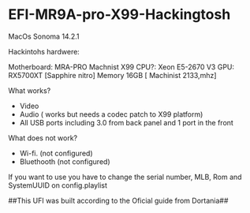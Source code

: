 # EFI-MR9A-pro-X99-Hackingtosh

MacOs Sonoma  14.2.1

Hackintohs hardwere:

Motherboard: MRA-PRO Machnist   X99 
CPU?: Xeon E5-2670 V3
GPU: RX5700XT  [Sapphire nitro]
Memory 16GB      [ Machinist 2133,mhz]


What works?

- Video
- Audio ( works but needs a codec patch to X99 platform)
- All USB ports including 3.0 from back panel and 1 port in the front

What does not work?  

- Wi-fi. (not configured)
- Bluethooth (not configured)


If you want to use you have to change the serial number, MLB, Rom and SystemUUID on config.playlist

##This UFI was built according to the Oficial guide from Dortania##



